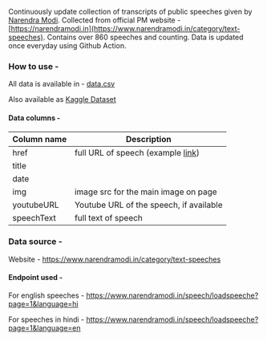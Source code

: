 Continuously update collection of transcripts of public speeches given by [Narendra Modi](https://en.wikipedia.org/wiki/Narendra_Modi). 
Collected from official PM website - [https://narendramodi.in](https://www.narendramodi.in/category/text-speeches). Contains over 860 speeches and counting.
Data is updated once everyday using Github Action.

### How to use -

All data is available in - [data.csv](data.csv)

Also available as [Kaggle Dataset](https://www.kaggle.com/datasets/ankitmishra0/narendra-modi-speeches?select=data.csv)

#### Data columns - 

| Column name | Description |
|--|--|
| href | full URL of speech (example [link](https://www.narendramodi.in/text-of-prime-minister-narendra-modi-addresses-council-of-mayors-and-deputy-mayors-of-bjp-in-gujarat-564556))  |
|title||
|date||
|img|image src for the main image on page|
|youtubeURL|Youtube URL of the speech, if available|
|speechText|full text of speech|

### Data source - 
Website - https://www.narendramodi.in/category/text-speeches

#### Endpoint used - 

For english speeches - https://www.narendramodi.in/speech/loadspeeche?page=1&language=hi

For speeches in hindi - https://www.narendramodi.in/speech/loadspeeche?page=1&language=en 
